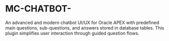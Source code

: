 # MC-CHATBOT-
An advanced and modern chatbot UI/UX for Oracle APEX with predefined main questions, sub-questions, and answers stored in database tables. This plugin simplifies user interaction through guided question flows.
